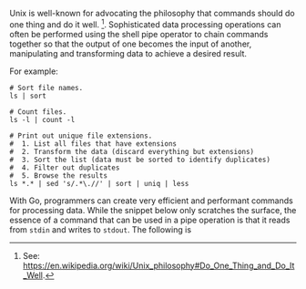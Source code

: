 
Unix is well-known for advocating the philosophy that commands should do one thing and do it well. [^1]. Sophisticated data processing operations can often be performed using the shell pipe operator to chain commands together so that the output of one becomes the input of another, manipulating and transforming data to achieve a desired result.

For example:

```
# Sort file names.
ls | sort

# Count files.
ls -l | count -l

# Print out unique file extensions.
#  1. List all files that have extensions
#  2. Transform the data (discard everything but extensions)
#  3. Sort the list (data must be sorted to identify duplicates)
#  4. Filter out duplicates
#  5. Browse the results
ls *.* | sed 's/.*\.//' | sort | uniq | less
```

With Go, programmers can create very efficient and performant commands for processing data. 
While the snippet below only scratches the surface, the essence of a command that can be used in a pipe operation is that it reads from `stdin` and writes to `stdout`. The following is 



[^1]: See: https://en.wikipedia.org/wiki/Unix_philosophy#Do_One_Thing_and_Do_It_Well.

